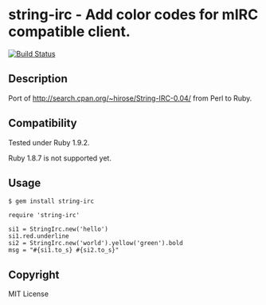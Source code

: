 # string-irc - Add color codes for mIRC compatible client.

[![Build Status](https://secure.travis-ci.org/[banyan]/[string-irc].png)](http://travis-ci.org/[banyan]/[string-irc])

Description
---

Port of http://search.cpan.org/~hirose/String-IRC-0.04/ from Perl to Ruby.

Compatibility
---

Tested under Ruby 1.9.2.

Ruby 1.8.7 is not supported yet.

Usage
---

    $ gem install string-irc

    require 'string-irc'

    si1 = StringIrc.new('hello')
    si1.red.underline
    si2 = StringIrc.new('world').yellow('green').bold
    msg = "#{si1.to_s} #{si2.to_s}"

Copyright
---

MIT License
